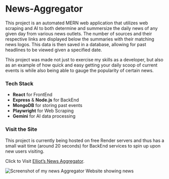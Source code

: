 # News-Aggregator
This project is an automated MERN web application that utilizes web scraping and AI to both determine and summersize the daily news of any given day from various news outlets. The number of sources and their respective links are displayed below the summaries with their matching news logos. This data is then saved in a database, allowing for past headlines to be viewed given a specified date.

This project was made not just to exercise my skills as a developer, but also as an example of how quick and easy getting your daily scoop of current events is while also being able to gauge the popularity of certain news.

### Tech Stack
- **React** for FrontEnd
- **Express** & **Node.js** for BackEnd 
- **MongoDB** for storing past events
- **Playwright** for Web Scraping
- **Gemini** for AI data processing


### Visit the Site

This project is currently being hosted on free Render servers and thus has a small wait time (around 20 seconds) for BackEnd services to spin up upon new users visiting.

Click to Visit [Elliot’s News Aggregator](https://news-aggregator-gh0q.onrender.com/).

![Screenshot of my news Aggregator Website  showing news](https://i.imgur.com/GiwtNTT.png)
